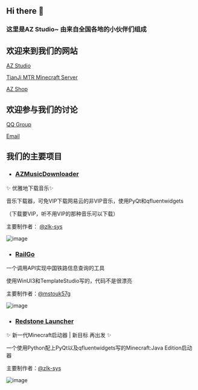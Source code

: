 ## Hi there 👋

### 这里是AZ Studio~ 由来自全国各地的小伙伴们组成

## 欢迎来到我们的网站

[AZ Studio](https://azteam.cn/) 

[TianJi MTR Minecraft Server](https://tjmtr.top/)

[AZ Shop](https://shop.azprod.cn/)

## 欢迎参与我们的讨论

[QQ Group](https://qm.qq.com/cgi-bin/qm/qr?k=bmpbGI9EgVrbvLXChIxEG19RW0B_jhxY&jump_from=webapi&authKey=ZaVnN7z9yvgMArib4bbUwPFW+0Q+oRmzTg1aflTUWLZ3Fx/9Am4KWdh3oYUstxJK)

[Email](azstudio@azteam.cn)

## 我们的主要项目

* ### [AZMusicDownloader](https://github.com/AZ-Studio-2023/AZMusicDownloader)

✨ 优雅地下载音乐✨

音乐下载器，可免VIP下载网易云的非VIP音乐，使用PyQt和qfluentwidgets

（下载要VIP，听不用VIP的那种音乐可以下载）

主要制作者： [@zlk-sys](https://github.com/zlk-sys)

![image](https://github.com/user-attachments/assets/a0eba4cc-d9ee-41b0-9344-3d7538f79341)

* ### [RailGo](https://github.com/AZ-Studio-2023/RailGo)

一个调用API实现中国铁路信息查询的工具

使用WinUI3和TemplateStudio写的，代码不是很漂亮

主要制作者：[@mstouk57g](https://github.com/mstouk57g)

![image](https://github.com/user-attachments/assets/d531f4c5-949d-4ba7-8e07-988d11b695b2)

* ### [Redstone Launcher](https://github.com/AZ-Studio-2023/RedstoneLauncher)

✨ 新一代Minecraft启动器 | 新目标 再出发 ✨

一个使用Python配上PyQt以及qfluentwidgets写的Minecraft:Java Edition启动器

主要制作者：[@zlk-sys](https://github.com/zlk-sys)

![image](https://github.com/user-attachments/assets/0beaefc2-8aab-4bfc-8ec8-1bf56d058899)

